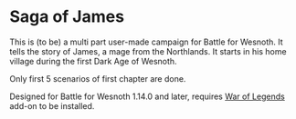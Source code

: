 Saga of James
=============

This is (to be) a multi part user-made campaign for Battle for Wesnoth. It tells the story of James, a mage from the Northlands. It starts in his home village during the first Dark Age of Wesnoth.

Only first 5 scenarios of first chapter are done.

Designed for Battle for Wesnoth 1.14.0 and later, requires [War of Legends](https://github.com/knyghtmare/War_of_Legends) add-on to be installed.
